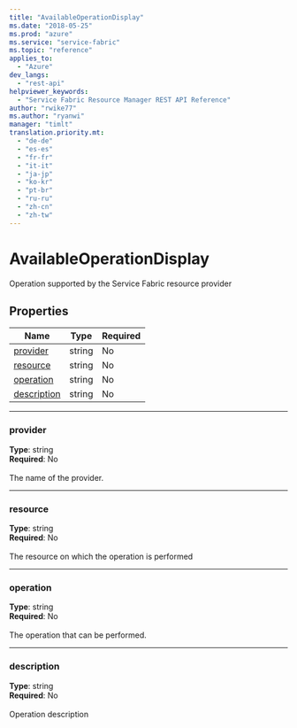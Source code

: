 ```yaml
---
title: "AvailableOperationDisplay"
ms.date: "2018-05-25"
ms.prod: "azure"
ms.service: "service-fabric"
ms.topic: "reference"
applies_to: 
  - "Azure"
dev_langs: 
  - "rest-api"
helpviewer_keywords: 
  - "Service Fabric Resource Manager REST API Reference"
author: "rwike77"
ms.author: "ryanwi"
manager: "timlt"
translation.priority.mt: 
  - "de-de"
  - "es-es"
  - "fr-fr"
  - "it-it"
  - "ja-jp"
  - "ko-kr"
  - "pt-br"
  - "ru-ru"
  - "zh-cn"
  - "zh-tw"
---
```

# AvailableOperationDisplay

Operation supported by the Service Fabric resource provider

## Properties

| Name | Type | Required |
| --- | --- | --- |
| [provider](#provider) | string | No |
| [resource](#resource) | string | No |
| [operation](#operation) | string | No |
| [description](#description) | string | No |

____
### provider
__Type__: string <br/>
__Required__: No<br/>
<br/>
The name of the provider.

____
### resource
__Type__: string <br/>
__Required__: No<br/>
<br/>
The resource on which the operation is performed

____
### operation
__Type__: string <br/>
__Required__: No<br/>
<br/>
The operation that can be performed.

____
### description
__Type__: string <br/>
__Required__: No<br/>
<br/>
Operation description
